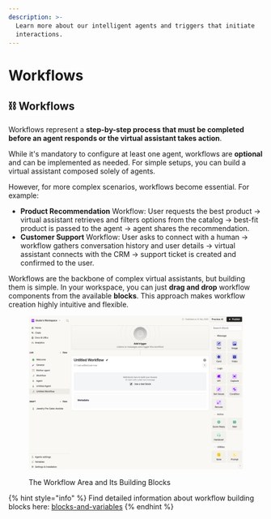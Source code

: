 ```yaml
---
description: >-
  Learn more about our intelligent agents and triggers that initiate
  interactions.
---
```


# Workflows



## ⛓️ Workflows

Workflows represent a **step-by-step process that must be completed before an agent responds or the virtual assistant takes action**.

While it's mandatory to configure at least one agent, workflows are **optional** and can be implemented as needed. For simple setups, you can build a virtual assistant composed solely of agents.&#x20;

However, for more complex scenarios, workflows become essential. For example:&#x20;

* **Product Recommendation** Workflow: User requests the best product → virtual assistant retrieves and filters options from the catalog → best-fit product is passed to the agent → agent shares the recommendation.
* **Customer Support** Workflow: User asks to connect with a human → workflow gathers conversation history and user details → virtual assistant connects with the CRM → support ticket is created and confirmed to the user.

Workflows are the backbone of complex virtual assistants, but building them is simple. In your workspace, you can just **drag and drop** workflow components from the available **blocks**. This approach makes workflow creation highly intuitive and flexible.

<figure><img src="../../.gitbook/assets/Screenshot 2025-03-24 alle 15.32.39.png" alt=""><figcaption><p>The Workflow Area and Its Building Blocks</p></figcaption></figure>

{% hint style="info" %}
Find detailed information about workflow building blocks here: [blocks-and-variables](../blocks-and-variables/ "mention")
{% endhint %}

